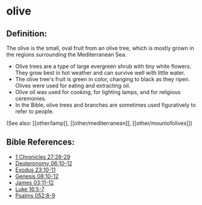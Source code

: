 # olive #

## Definition: ##

The olive is the small, oval fruit from an olive tree, which is mostly grown in the regions surrounding the Mediterranean Sea.

* Olive trees are a type of large evergreen shrub with tiny white flowers. They grow best in hot weather and can survive well with little water.
* The olive tree's fruit is green in color, changing to black as they ripen. Olives were used for eating and extracting oil.
* Olive oil was used for cooking, for lighting lamps, and for religious ceremonies.
* In the Bible, olive trees and branches are sometimes used figuratively to refer to people.

(See also: [[other/lamp]], [[other/mediterranean]], [[other/mountofolives]])

## Bible References: ##

* [1 Chronicles 27:28-29](en/tn/1ch/help/27/28)
* [Deuteronomy 06:10-12](en/tn/deu/help/06/10)
* [Exodus 23:10-11](en/tn/exo/help/23/10)
* [Genesis 08:10-12](en/tn/gen/help/08/10)
* [James 03:11-12](en/tn/jas/help/03/11)
* [Luke 16:5-7](en/tn/luk/help/16/05)
* [Psalms 052:8-9](en/tn/psa/help/52/08)